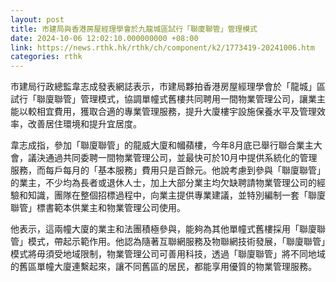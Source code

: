 ```yaml
---
layout: post
title: 市建局與香港房屋經理學會於九龍城區試行「聯廈聯管」管理模式
date: 2024-10-06 12:02:10.000000000 +08:00
link: https://news.rthk.hk/rthk/ch/component/k2/1773419-20241006.htm
categories: rthk
---
```


市建局行政總監韋志成發表網誌表示，市建局夥拍香港房屋經理學會於「龍城」區試行「聯廈聯管」管理模式，協調單幢式舊樓共同聘用一間物業管理公司，讓業主能以較相宜費用，獲取合適的專業管理服務，提升大廈樓宇設施保養水平及管理效率，改善居住環境和提升宜居度。

韋志成指，參加「聯廈聯管」的龍威大廈和幗蘋樓，今年8月底已舉行聯合業主大會，議決通過共同委聘一間物業管理公司，並最快可於10月中提供系統化的管理服務，而每戶每月的「基本服務」費用只是百餘元。他說考慮到參與「聯廈聯管」的業主，不少均為長者或退休人士，加上大部分業主均欠缺聘請物業管理公司的經驗和知識，團隊在整個招標過程中，向業主提供專業建議，並特別編制一套「聯廈聯管」標書範本供業主和物業管理公司使用。

他表示，這兩幢大廈的業主和法團積極參與，能夠為其他單幢式舊樓採用「聯廈聯管」模式，帶起示範作用。他認為隨著互聯網服務及物聯網技術發展，「聯廈聯管」模式將毋須受地域限制，物業管理公司可善用科技，透過「聯廈聯管」將不同地域的舊區單幢大廈連繫起來，讓不同舊區的居民，都能享用優質的物業管理服務。
